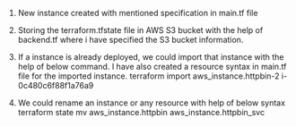 1. New instance created with mentioned specification in main.tf file

2. Storing the terraform.tfstate file in AWS S3 bucket with the help of backend.tf where i have specified the S3 bucket information.

3. If a instance is already deployed, we could import that instance with the help of below command. I have also created a resource syntax in main.tf file for the imported instance.
   terraform import aws_instance.httpbin-2 i-0c480c6f88f1a76a9

4. We could rename an instance or any resource with help of below syntax
   terraform state mv aws_instance.httpbin aws_instance.httpbin_svc
